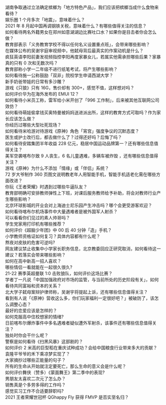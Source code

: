 湖南争取通过立法确定槟榔为「地方特色产品」，我们应该把槟榔当成什么食物来看待？  
娱乐圈 1 个月多次「地震」，意味着什么？  
2021 年 8 月起中国再调钢铁关税，意味着什么？有哪些值得关注的信息？  
如何看待两名外籍男女在郑州如意湖湖边比赛吐口水？如果你是目击者你会怎么做？  
教育部表示「义务教育学校不得以任何名义设置重点班」，会带来哪些影响？  
在媒体公布的吴谢宇庭审视频中，他弑母背后最真实的作案动机是什么？  
疯狂英语李阳前妻发视频指控李阳再度家暴女儿，若属实他需承担哪些后果？家暴真的只有 0 次和无数次吗？  
教育部称小学一二年级不进行纸笔考试，将产生哪些影响？  
如何看待施一公称鼓励「双非」院校学生申请西湖大学？  
新手奶爸带娃的日常有多沙雕？  
游戏《只狼》只有 16G，售价却有 300+，感觉不值，这样想对吗？  
如何评价华为在海外发布的 EMUI 12？  
如何看待小米员工称，雷军给小米开创了「996 工作制」，后来被其他互联网公司效仿？  
如何看待萌娃偷拿钱买奥特曼被妈妈送进派出所，这样的教育方式可取吗？作为家长应该怎么做？  
你经历过哪些大型社死现场？  
如何看待米哈游对待游戏《原神》角色「宵宫」强度争议的沉默态度？  
医生或护士改行后，都去做什么了？过得还好吗？后悔了吗？  
如何看待安踏集团半年收益 228 亿元，稳居中国运动品牌第一？还有哪些信息值得关注？  
美军空袭喀布尔致 9 人丧生，6 名儿童遇难，多辆车被炸毁 ，还有哪些信息值得关注？  
游戏《原神》为什么不添加「情缘」或「伴侣」系统？  
72 岁大爷制作 360 页图文说明教老年人用智能手机，智能手机适老化需在哪些方面改进？  
你玩《王者荣耀》时遇到过哪些牛逼队友？  
教育部明确可安排教师弹性上下班，对课后服务教师给予补助，将会对教师行业产生哪些影响？  
北京环球影城的开业会对上海迪士尼乐园产生冲击吗？哪个会更受游客欢迎？  
如何看待喀布尔机场事件中大量遇难者是被外国军人射杀？  
可以看看你们见过的素人帅哥吗？  
学生党家用打印机有哪些推荐？  
如何评价《超脑少年团》中 00 后 40 分钟「造」手机？  
小学教师资格证如何复习？具体内容都有什么呢？  
熬夜对皮肤的危害可逆吗?  
网友建议禁止收集中小学家长职务信息，北京教委回应正研究取消，如何看待这一建议？若落实会带来哪些影响？  
如何在高中新高一招人喜欢？  
哪些情侣一看就能在一起很久很久?  
21-22 赛季英超曼联 1:0 击败狼队，如何评价这场比赛？  
学者丁一凡说「中国加强政府对市场的监管，与当前所处的历史阶段有关」，如何看待共同富裕和资本的关系？  
北大学子弑母案辩护律师称，吴谢宇将提起上诉，还有哪些信息值得关注？  
看到有人说「《原神》营收这么多，你们玩家福利一定很好吧？」被破防了，该怎么调整心态？  
最好的恋爱应该是怎样的？  
如何克服高中住校想家的情绪?  
日前喀布尔爆炸事件中多名遇难者疑似遭外军射杀，该事件还有哪些信息值得关注？  
独处时你会干什么呢？  
警察是如何看待《扫黑风暴》这部剧的？  
如何评价 2 米高的巨型稻在重庆试种成功？会给中国粮食行业带来多大的贡献？袁隆平爷爷的禾下乘凉梦实现了？  
大家摘抄过哪些正能量的句子？  
所有的生命从开始就注定要死亡，那么生命的意义会是什么呢？  
如何评价舞侠（赞多）《蒙面舞王》第二季中的表现?  
男朋友太喜欢二次元了怎么办？  
销售真是个多劳多得的工作吗？  
感觉实习工作不合适要辞职吗?  
2021 王者荣耀世冠杯 QGhappy Fly 获得 FMVP 是否实至名归？  
